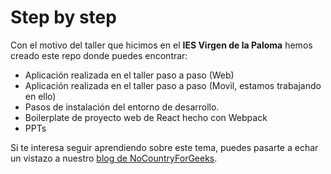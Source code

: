 # Step by step

Con el motivo del taller que hicimos en el **IES Virgen de la Paloma** hemos creado este repo donde puedes encontrar:

* Aplicación realizada en el taller paso a paso (Web)
* Aplicación realizada en el taller paso a paso (Movil, estamos trabajando en ello)
* Pasos de instalación del entorno de desarrollo.
* Boilerplate de proyecto web de React hecho con Webpack
* PPTs

Si te interesa seguir aprendiendo sobre este tema, puedes pasarte a echar un vistazo a nuestro [blog de NoCountryForGeeks](http://www.nocountryforgeeks.com/).